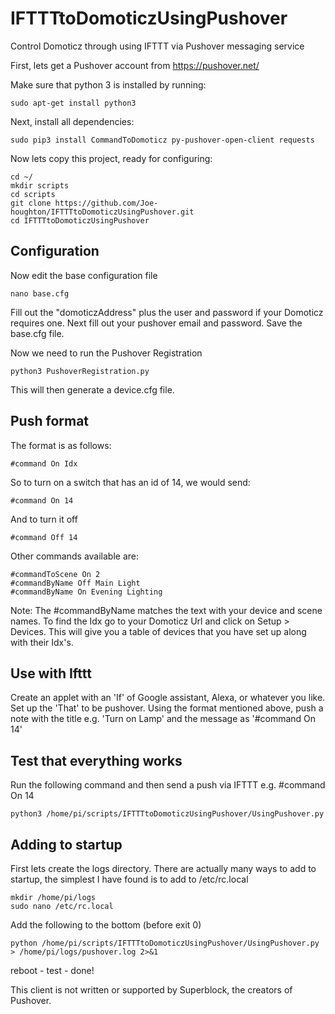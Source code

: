 # IFTTTtoDomoticzUsingPushover
Control Domoticz through using IFTTT via Pushover messaging service

First, lets get a Pushover account from https://pushover.net/ 

Make sure that python 3 is installed by running:
```
sudo apt-get install python3
```

Next, install all dependencies:
```
sudo pip3 install CommandToDomoticz py-pushover-open-client requests
```

Now lets copy this project, ready for configuring:
```
cd ~/
mkdir scripts
cd scripts
git clone https://github.com/Joe-houghton/IFTTTtoDomoticzUsingPushover.git
cd IFTTTtoDomoticzUsingPushover
```
## Configuration
Now edit the base configuration file
```
nano base.cfg
```
Fill out the "domoticzAddress" plus the user and password if your Domoticz requires one.
Next fill out your pushover email and password.
Save the base.cfg file.

Now we need to run the Pushover Registration

```
python3 PushoverRegistration.py
```
This will then generate a device.cfg file.

## Push format
The format is as follows:
```
#command On Idx
```
So to turn on a switch that has an id of 14, we would send:
```
#command On 14
```
And to turn it off
```
#command Off 14
```
Other commands available are:
```
#commandToScene On 2
#commandByName Off Main Light
#commandByName On Evening Lighting
```
Note: The #commandByName matches the text with your device and scene names.
To find the Idx go to your Domoticz Url and click on Setup > Devices. This will give you a table of devices that you have set up along with their Idx's. 

## Use with Ifttt
Create an applet with an 'If' of Google assistant, Alexa, or whatever you like.
Set up the 'That' to be pushover.
Using the format mentioned above, push a note with the title e.g. 'Turn on Lamp' and the message as '#command On 14'

## Test that everything works
Run the following command and then send a push via IFTTT e.g. #command On 14
```
python3 /home/pi/scripts/IFTTTtoDomoticzUsingPushover/UsingPushover.py
```

## Adding to startup
First lets create the logs directory.
There are actually many ways to add to startup, the simplest I have found is to add to /etc/rc.local
```
mkdir /home/pi/logs
sudo nano /etc/rc.local
```
Add the following to the bottom (before exit 0)
```
python /home/pi/scripts/IFTTTtoDomoticzUsingPushover/UsingPushover.py  > /home/pi/logs/pushover.log 2>&1
```

reboot - test - done!


This client is not written or supported by Superblock, the creators of Pushover.
